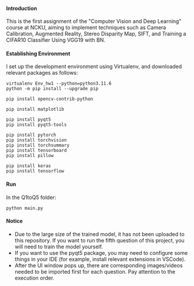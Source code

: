 #### Introduction
This is the first assignment of the "Computer Vision and Deep Learning" course at NCKU, aiming to implement techniques such as Camera Calibration, Augmented Reality, Stereo Disparity Map, SIFT, and Training a CIFAR10 Classifier Using VGG19 with BN.

#### Establishing Environment
I set up the development environment using Virtualenv, and downloaded relevant packages as follows:
```shell
virtualenv Env_hw1 --python=python3.11.6
python -m pip install --upgrade pip

pip install opencv-contrib-python

pip install matplotlib

pip install pyqt5
pip install pyqt5-tools

pip install pytorch
pip install torchvision
pip install torchsummary
pip install tensorboard
pip install pillow

pip install keras
pip install tensorflow
```

#### Run
In the Q1toQ5 folder:  
```shell
python main.py
```

#### Notice
- Due to the large size of the trained model, it has not been uploaded to this repository. If you want to run the fifth question of this project, you will need to train the model yourself.
- If you want to use the pyqt5 package, you may need to configure some things in your IDE (for example, install relevant extensions in VSCode).
- After the UI window pops up, there are corresponding images/videos needed to be imported first for each question. Pay attention to the execution order.

